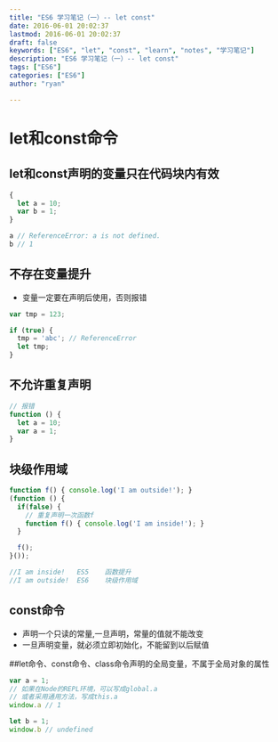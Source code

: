 ```yaml
---
title: "ES6 学习笔记（一）-- let const"
date: 2016-06-01 20:02:37
lastmod: 2016-06-01 20:02:37
draft: false
keywords: ["ES6", "let", "const", "learn", "notes", "学习笔记"]
description: "ES6 学习笔记（一）-- let const"
tags: ["ES6"]
categories: ["ES6"]
author: "ryan"

---
```


# let和const命令

## let和const声明的变量只在代码块内有效

```javascript
{
  let a = 10;
  var b = 1;
}

a // ReferenceError: a is not defined.
b // 1
```

## 不存在变量提升

- 变量一定要在声明后使用，否则报错

```javascript
var tmp = 123;

if (true) {
  tmp = 'abc'; // ReferenceError
  let tmp;
}
```

## 不允许重复声明

```javascript
// 报错
function () {
  let a = 10;
  var a = 1;
}
```

## 块级作用域

```javascript
function f() { console.log('I am outside!'); }
(function () {
  if(false) {
    // 重复声明一次函数f
    function f() { console.log('I am inside!'); }
  }

  f();
}());

//I am inside!   ES5    函数提升
//I am outside!  ES6    块级作用域
```

## const命令

- 声明一个只读的常量,一旦声明，常量的值就不能改变
- 一旦声明变量，就必须立即初始化，不能留到以后赋值

##let命令、const命令、class命令声明的全局变量，不属于全局对象的属性

```javascript
var a = 1;
// 如果在Node的REPL环境，可以写成global.a
// 或者采用通用方法，写成this.a
window.a // 1

let b = 1;
window.b // undefined
```
